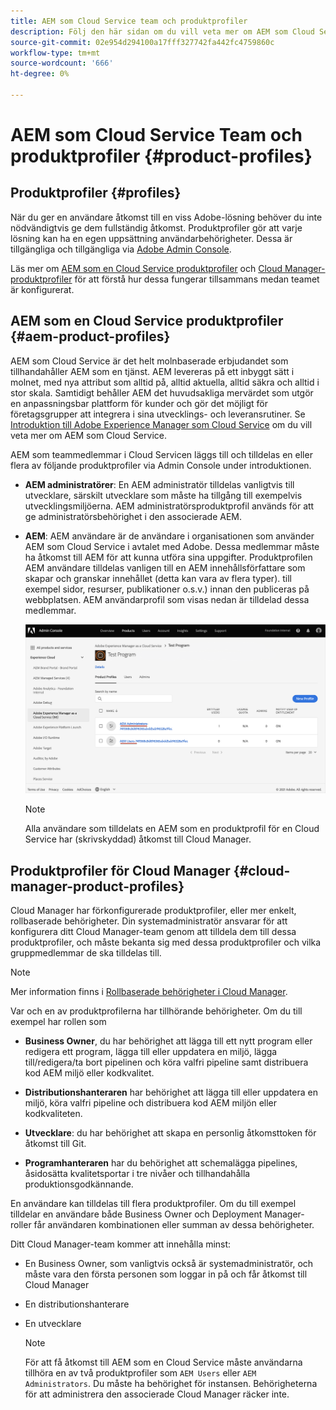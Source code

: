 ```yaml
---
title: AEM som Cloud Service team och produktprofiler
description: Följ den här sidan om du vill veta mer om AEM som Cloud Service Team och produktprofiler.
source-git-commit: 02e954d294100a17fff327742fa442fc4759860c
workflow-type: tm+mt
source-wordcount: '666'
ht-degree: 0%

---
```



# AEM som Cloud Service Team och produktprofiler {#product-profiles}

## Produktprofiler {#profiles}

När du ger en användare åtkomst till en viss Adobe-lösning behöver du inte nödvändigtvis ge dem fullständig åtkomst. Produktprofiler gör att varje lösning kan ha en egen uppsättning användarbehörigheter. Dessa är tillgängliga och tillgängliga via [Adobe Admin Console](/help/onboarding/learn-concepts/admin-console.md).

Läs mer om [AEM som en Cloud Service produktprofiler](#aem-product-profiles) och [Cloud Manager-produktprofiler](#cloud-manager-product-profiles) för att förstå hur dessa fungerar tillsammans medan teamet är konfigurerat.

## AEM som en Cloud Service produktprofiler {#aem-product-profiles}

AEM som Cloud Service är det helt molnbaserade erbjudandet som tillhandahåller AEM som en tjänst. AEM levereras på ett inbyggt sätt i molnet, med nya attribut som alltid på, alltid aktuella, alltid säkra och alltid i stor skala. Samtidigt behåller AEM det huvudsakliga mervärdet som utgör en anpassningsbar plattform för kunder och gör det möjligt för företagsgrupper att integrera i sina utvecklings- och leveransrutiner. Se [Introduktion till Adobe Experience Manager som Cloud Service](https://experienceleague.adobe.com/docs/experience-manager-cloud-service/overview/introduction.html?lang=en) om du vill veta mer om AEM som Cloud Service.

AEM som teammedlemmar i Cloud Servicen läggs till och tilldelas en eller flera av följande produktprofiler via Admin Console under introduktionen.

* **AEM administratörer**: En AEM administratör tilldelas vanligtvis till utvecklare, särskilt utvecklare som måste ha tillgång till exempelvis utvecklingsmiljöerna. AEM administratörsproduktprofil används för att ge administratörsbehörighet i den associerade AEM.

* **AEM**: AEM användare är de användare i organisationen som använder AEM som Cloud Service i avtalet med Adobe. Dessa medlemmar måste ha åtkomst till AEM för att kunna utföra sina uppgifter. Produktprofilen AEM användare tilldelas vanligen till en AEM innehållsförfattare som skapar och granskar innehållet (detta kan vara av flera typer). till exempel sidor, resurser, publikationer o.s.v.) innan den publiceras på webbplatsen. AEM användarprofil som visas nedan är tilldelad dessa medlemmar.

   ![](/help/onboarding/learn-concepts/assets/admin-console-profiles.png)

   >[!NOTE]
   >Alla användare som tilldelats en AEM som en produktprofil för en Cloud Service har (skrivskyddad) åtkomst till Cloud Manager.

## Produktprofiler för Cloud Manager {#cloud-manager-product-profiles}

Cloud Manager har förkonfigurerade produktprofiler, eller mer enkelt, rollbaserade behörigheter. Din systemadministratör ansvarar för att konfigurera ditt Cloud Manager-team genom att tilldela dem till dessa produktprofiler, och måste bekanta sig med dessa produktprofiler och vilka gruppmedlemmar de ska tilldelas till.
>[!NOTE]
>Mer information finns i [Rollbaserade behörigheter i Cloud Manager](/help/onboarding/what-is-required/user-roles-permissions.md).

Var och en av produktprofilerna har tillhörande behörigheter. Om du till exempel har rollen som

* **Business Owner**, du har behörighet att lägga till ett nytt program eller redigera ett program, lägga till eller uppdatera en miljö, lägga till/redigera/ta bort pipelinen och köra valfri pipeline samt distribuera kod AEM miljö eller kodkvalitet.

* **Distributionshanteraren** har behörighet att lägga till eller uppdatera en miljö, köra valfri pipeline och distribuera kod AEM miljön eller kodkvaliteten.

* **Utvecklare**: du har behörighet att skapa en personlig åtkomsttoken för åtkomst till Git.

* **Programhanteraren** har du behörighet att schemalägga pipelines, åsidosätta kvalitetsportar i tre nivåer och tillhandahålla produktionsgodkännande.

En användare kan tilldelas till flera produktprofiler. Om du till exempel tilldelar en användare både Business Owner och Deployment Manager-roller får användaren kombinationen eller summan av dessa behörigheter.

Ditt Cloud Manager-team kommer att innehålla minst:

* En Business Owner, som vanligtvis också är systemadministratör, och måste vara den första personen som loggar in på och får åtkomst till Cloud Manager
* En distributionshanterare
* En utvecklare

   >[!NOTE]
   >För att få åtkomst till AEM som en Cloud Service måste användarna tillhöra en av två produktprofiler som `AEM Users` eller `AEM Administrators`. Du måste ha behörighet för instansen. Behörigheterna för att administrera den associerade Cloud Manager räcker inte.